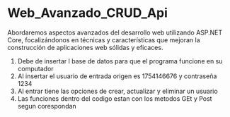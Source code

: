 # Web_Avanzado_CRUD_Api
Abordaremos aspectos avanzados del desarrollo web utilizando ASP.NET Core, focalizándonos en técnicas y características que mejoran la construcción de aplicaciones web sólidas y eficaces.
1. Debe de insertar l base de datos para que el programa funcione en su computador
2. Al insertar el usuario de entrada origen es 1754146676 y contraseña 1234
3. Al entrar tiene las opciones de crear, actualizar y eliminar un usuario
4. Las funciones dentro del codigo estan con los metodos GEt y Post segun corespondan 
